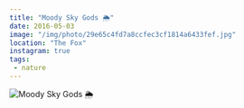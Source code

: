 ```yaml
---
title: "Moody Sky Gods 🌦"
date: 2016-05-03
image: "/img/photo/29e65c4fd7a8ccfec3cf1814a6433fef.jpg"
location: "The Fox"
instagram: true
tags:
 - nature
---
```


![Moody Sky Gods 🌦](/img/photo/29e65c4fd7a8ccfec3cf1814a6433fef.jpg)
